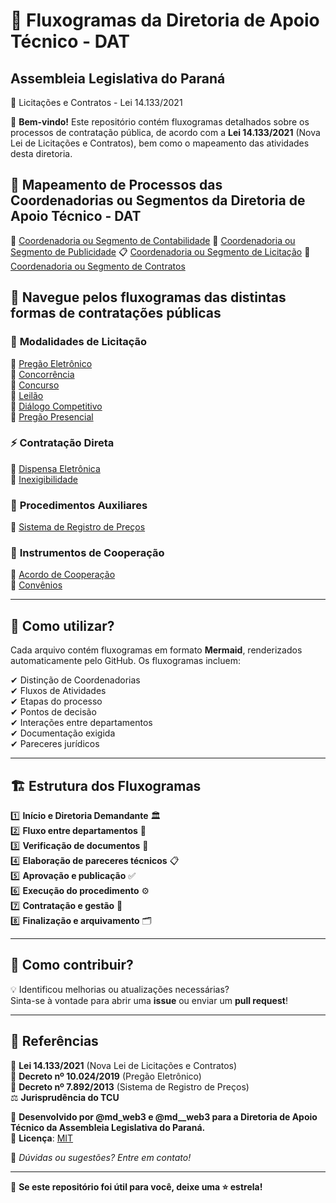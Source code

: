 # 📜 Fluxogramas da Diretoria de Apoio Técnico - DAT 
## Assembleia Legislativa do Paraná
  📌 Licitações e Contratos - Lei 14.133/2021  

📌 **Bem-vindo!** Este repositório contém fluxogramas detalhados sobre os processos de contratação pública, de acordo com a **Lei 14.133/2021** (Nova Lei de Licitações e Contratos), bem como o mapeamento das atividades desta diretoria.  


## 🏢 **Mapeamento de Processos das Coordenadorias ou Segmentos da Diretoria de Apoio Técnico - DAT**

💼 [Coordenadoria ou Segmento de Contabilidade](contabilidade.md)
📣 [Coordenadoria ou Segmento de Publicidade](publicidade.md)
📋 [Coordenadoria ou Segmento de Licitação](licitacao-dat.md)
📝 [Coordenadoria ou Segmento de Contratos](contratos.md)


## 🚀 Navegue pelos fluxogramas das distintas formas de contratações públicas   

### 📂 **Modalidades de Licitação**  
🔹 [Pregão Eletrônico](pregao-eletronico.md)  
🔹 [Concorrência](concorrencia.md)  
🔹 [Concurso](concurso.md)  
🔹 [Leilão](leilao.md)  
🔹 [Diálogo Competitivo](dialogo-competitivo.md)  
🔹 [Pregão Presencial](pregao-presencial.md)  

### ⚡ **Contratação Direta**  
🔸 [Dispensa Eletrônica](dispensa-eletronica.md)  
🔸 [Inexigibilidade](inexigibilidade.md)  

### 📌 **Procedimentos Auxiliares**  
📖 [Sistema de Registro de Preços](registro-de-precos.md)  

### 🤝 **Instrumentos de Cooperação**  
🤝 [Acordo de Cooperação](acordo-de-cooperacao.md)  
📜 [Convênios](convenios.md)  

---

## 📖 Como utilizar?  
Cada arquivo contém fluxogramas em formato **Mermaid**, renderizados automaticamente pelo GitHub. Os fluxogramas incluem:  

✔ Distinção de Coordenadorias  
✔ Fluxos de Atividades  
✔ Etapas do processo  
✔ Pontos de decisão    
✔ Interações entre departamentos  
✔ Documentação exigida  
✔ Pareceres jurídicos  

---

## 🏗 Estrutura dos Fluxogramas  

1️⃣ **Início e Diretoria Demandante** 🏛  
2️⃣ **Fluxo entre departamentos** 🔄  
3️⃣ **Verificação de documentos** 📑  
4️⃣ **Elaboração de pareceres técnicos** 📋  
5️⃣ **Aprovação e publicação** ✅  
6️⃣ **Execução do procedimento** ⚙  
7️⃣ **Contratação e gestão** 📜  
8️⃣ **Finalização e arquivamento** 🗂  

---

## 👥 Como contribuir?  

💡 Identificou melhorias ou atualizações necessárias?  
Sinta-se à vontade para abrir uma **issue** ou enviar um **pull request**!  

---

## 📜 Referências  

📕 **Lei 14.133/2021** (Nova Lei de Licitações e Contratos)  
📘 **Decreto nº 10.024/2019** (Pregão Eletrônico)  
📗 **Decreto nº 7.892/2013** (Sistema de Registro de Preços)  
⚖ **Jurisprudência do TCU**  

📌 **Desenvolvido por @md_web3 e @md__web3 para a Diretoria de Apoio Técnico da Assembleia Legislativa do Paraná.**  
📜 **Licença**: [MIT](LICENSE)  

📩 *Dúvidas ou sugestões? Entre em contato!*  

---

🌟 **Se este repositório foi útil para você, deixe uma ⭐ estrela!**  
